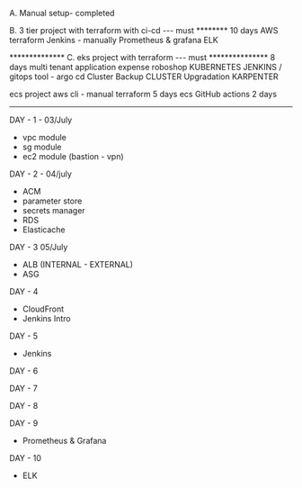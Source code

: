 A. Manual setup- completed

B. 3 tier project with terraform
with ci-cd   --- must ********
10 days
AWS
terraform
Jenkins - manually
Prometheus & grafana
ELK


************** C. eks project with terraform --- must ***************
8 days
multi tenant application
expense
roboshop
KUBERNETES
JENKINS / gitops tool - argo cd
Cluster Backup
CLUSTER Upgradation
KARPENTER




ecs project
aws cli - manual
terraform
5 days
ecs GitHub actions
2 days













-------------------

DAY - 1 - 03/July
- vpc module
- sg module
- ec2 module (bastion - vpn)

DAY - 2 - 04/july
- ACM
- parameter store
- secrets manager
- RDS
- Elasticache

DAY - 3 05/July
- ALB (INTERNAL - EXTERNAL)
- ASG

DAY - 4
- CloudFront
- Jenkins Intro

DAY - 5
- Jenkins

DAY - 6

DAY - 7

DAY - 8

DAY - 9
- Prometheus & Grafana

DAY - 10
- ELK